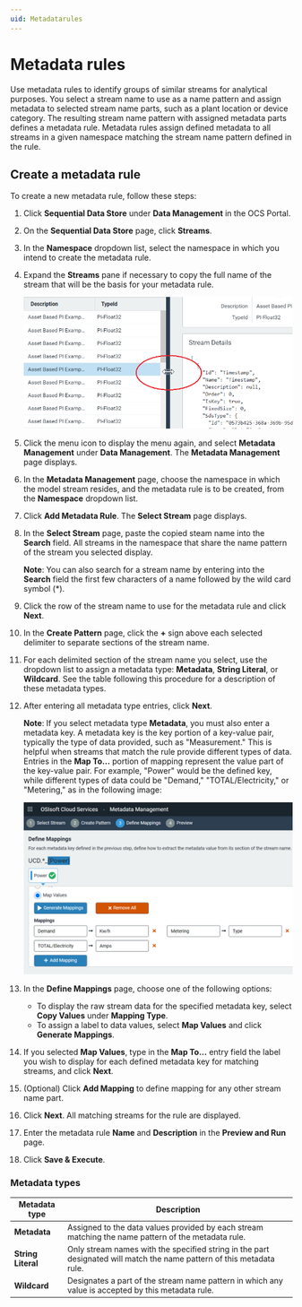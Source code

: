 ```yaml
---
uid: Metadatarules
---
```


# Metadata rules

Use metadata rules to identify groups of similar streams for analytical purposes. You select a stream name to use as a name pattern and assign metadata to selected stream name parts, such as a plant location or device category. The resulting stream name pattern with assigned metadata parts defines a metadata rule. Metadata rules assign defined metadata to all streams in a given namespace matching the stream name pattern defined in the rule.  

## Create a metadata rule
<!-- The main things I noticed were that:
There should be only one action in each step.
Break out dense info to a section after the procedure
Use dropdown list or just list, not droplist
The description for the Metadata type called Metadata was rather confusing - can you please tidy it up.
 -->
To create a new metadata rule, follow these steps:

1. Click **Sequential Data Store** under **Data Management** in the OCS Portal. 
2. On the **Sequential Data Store** page, click **Streams**.
3. In the **Namespace** dropdown list, select the namespace in which you intend to create the metadata rule.
4. Expand the **Streams** pane if necessary to copy the full name of the stream that will be the basis for your metadata rule.

    ![ ](../../images/expand-pane.png)

5. Click the menu icon to display the menu again, and select **Metadata Management** under **Data Management**. The **Metadata Management** page displays.
6. In the **Metadata Management** page, choose the namespace in which the model stream resides, and the metadata rule is to be created, from the **Namespace** dropdown list.
7. Click **Add Metadata Rule**. The **Select Stream** page displays.
8. In the **Select Stream** page, paste the copied steam name into the **Search** field. All streams in the namespace that share the name pattern of the stream you selected display.

    **Note**: You can also search for a stream name by entering into the **Search** field the first few characters of a name followed by the wild card symbol (*).
   
9. Click the row of the stream name to use for the metadata rule and click **Next**.
10. In the **Create Pattern** page, click the **+** sign above each selected delimiter to separate sections of the stream name.
11. For each delimited section of the stream name you select, use the dropdown list to assign a metadata type: **Metadata**, **String Literal**, or **Wildcard**. See the table following this procedure for a description of these metadata types. 
12. After entering all metadata type entries, click **Next**.

    **Note**: If you select metadata type **Metadata**, you must also enter a metadata key. A metadata key is the key portion of a key-value pair, typically the type of data provided, such as "Measurement." This is helpful when streams that match the rule provide different types of data. Entries in the **Map To...** portion of mapping represent the value part of the key-value pair. For example, "Power" would be the defined key, while different types of data could be "Demand," "TOTAL/Electricity," or "Metering," as in the following image:
    
    ![ ](../../images/define-mappings.png)

13. In the **Define Mappings** page, choose one of the following options:
     - To display the raw stream data for the specified metadata key, select **Copy Values** under **Mapping Type**.
     - To assign a label to data values, select **Map Values** and click **Generate Mappings**.
14. If you selected **Map Values**, type in the **Map To...** entry field the label you wish to display for each defined metadata key for matching streams, and click **Next**.
15. (Optional) Click **Add Mapping** to define mapping for any other stream name part.
16. Click **Next**. All matching streams for the rule are displayed.
17. Enter the metadata rule **Name** and **Description** in the **Preview and Run** page.
18. Click **Save & Execute**.
   
   ### Metadata types

| Metadata type                       | Description                                        |
|---------------------------------|------------------------------------------------------------|
| **Metadata**     | Assigned to the data values provided by each stream matching the name pattern of the metadata rule. |
| **String Literal**      | Only stream names with the specified string in the part designated will match the name pattern of this metadata rule. |
| **Wildcard**       | Designates a part of the stream name pattern in which any value is accepted by this metadata rule. |
